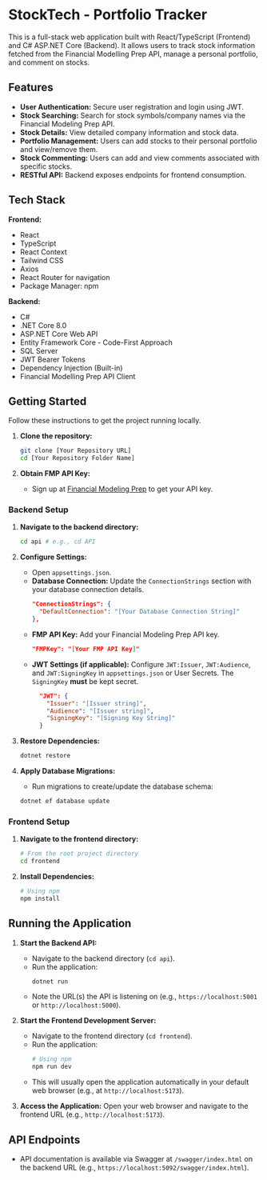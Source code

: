 # StockTech - Portfolio Tracker

This is a full-stack web application built with React/TypeScript (Frontend) and C# ASP.NET Core (Backend). It allows users to track stock information fetched from the Financial Modelling Prep API, manage a personal portfolio, and comment on stocks.

## Features

- **User Authentication:** Secure user registration and login using JWT.
- **Stock Searching:** Search for stock symbols/company names via the Financial Modeling Prep API.
- **Stock Details:** View detailed company information and stock data.
- **Portfolio Management:** Users can add stocks to their personal portfolio and view/remove them.
- **Stock Commenting:** Users can add and view comments associated with specific stocks.
- **RESTful API:** Backend exposes endpoints for frontend consumption.

## Tech Stack

**Frontend:**

- React
- TypeScript
- React Context
- Tailwind CSS
- Axios
- React Router for navigation
- Package Manager: npm

**Backend:**

- C#
- .NET Core 8.0
- ASP.NET Core Web API
- Entity Framework Core - Code-First Approach
- SQL Server
- JWT Bearer Tokens
- Dependency Injection (Built-in)
- Financial Modelling Prep API Client

## Getting Started

Follow these instructions to get the project running locally.

1.  **Clone the repository:**

    ```bash
    git clone [Your Repository URL]
    cd [Your Repository Folder Name]
    ```

2.  **Obtain FMP API Key:**
    - Sign up at [Financial Modeling Prep](https://site.financialmodelingprep.com/developer/docs/) to get your API key.

### Backend Setup

<!-- Adjust directory names (`backend`, `API`, etc.) if yours are different -->

1.  **Navigate to the backend directory:**

    ```bash
    cd api # e.g., cd API
    ```

2.  **Configure Settings:**

    - Open `appsettings.json`.
    - **Database Connection:** Update the `ConnectionStrings` section with your database connection details.
      ```json
      "ConnectionStrings": {
        "DefaultConnection": "[Your Database Connection String]"
      },
      ```
    - **FMP API Key:** Add your Financial Modeling Prep API key.
      ```json
      "FMPKey": "[Your FMP API Key]"
      ```
    - **JWT Settings (if applicable):** Configure `JWT:Issuer`, `JWT:Audience`, and `JWT:SigningKey` in `appsettings.json` or User Secrets. The `SigningKey` **must** be kept secret.
      ```json
        "JWT": {
          "Issuer": "[Issuer string]",
          "Audience": "[Issuer string]",
          "SigningKey": "[Signing Key String]"
      	}
      ```

3.  **Restore Dependencies:**

    ```bash
    dotnet restore
    ```

4.  **Apply Database Migrations:**
    - Run migrations to create/update the database schema:
    ```bash
    dotnet ef database update
    ```

### Frontend Setup

1.  **Navigate to the frontend directory:**

    ```bash
    # From the root project directory
    cd frontend
    ```

2.  **Install Dependencies:**
    ```bash
    # Using npm
    npm install
    ```

## Running the Application

1.  **Start the Backend API:**

    - Navigate to the backend directory (`cd api`).
    - Run the application:
      ```bash
      dotnet run
      ```
    - Note the URL(s) the API is listening on (e.g., `https://localhost:5001` or `http://localhost:5000`).

2.  **Start the Frontend Development Server:**

    - Navigate to the frontend directory (`cd frontend`).
    - Run the application:
      ```bash
      # Using npm
      npm run dev
      ```
    - This will usually open the application automatically in your default web browser (e.g., at `http://localhost:5173`).

3.  **Access the Application:** Open your web browser and navigate to the frontend URL (e.g., `http://localhost:5173`).

## API Endpoints

- API documentation is available via Swagger at `/swagger/index.html` on the backend URL (e.g., `https://localhost:5092/swagger/index.html`).
